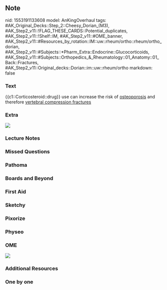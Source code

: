 ## Note
nid: 1553191133608
model: AnKingOverhaul
tags: #AK_Original_Decks::Step_2::Cheesy_Dorian_(M3), #AK_Step2_v11::!FLAG_THESE_CARDS::Potential_duplicates, #AK_Step2_v11::!Shelf::IM, #AK_Step2_v11::#OME_banner, #AK_Step2_v11::#Resources_by_rotation::IM::uw::rheum/ortho::rheum/ortho_dorian, #AK_Step2_v11::#Subjects::*Pharm_Extra::Endocrine::Glucocorticoids, #AK_Step2_v11::#Subjects::Orthopedics_&_Rheumatology::01_Anatomy::01_Back::Fractures, #AK_Step2_v11::Original_decks::Dorian::im::uw::rheum/ortho
markdown: false

### Text
{{c1::Corticosteroid::drug}} use can increase the risk of
<u>osteoporosis</u> and therefore <u>vertebral compression
fractures</u>

### Extra
<div>
  <div><img src="vcf.png"></div>
</div>

### Lecture Notes


### Missed Questions


### Pathoma


### Boards and Beyond


### First Aid


### Sketchy


### Pixorize


### Physeo


### OME
<div class="ome-widget">
  <a href="https://onlinemeded.org?ref=anki"><img src=
  "_OME_AnkiFlashcards_General_3.png"></a>
</div>

### Additional Resources


### One by one

